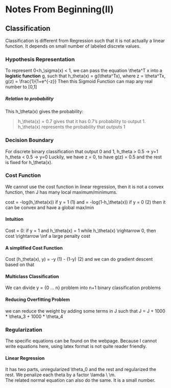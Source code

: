# Notes From Beginning(II)

## Classification 
Classification is different from Regression such that it is not actually a linear function. It depends on small number of labeled discrete values. 

### Hypothesis Representation
To represent 0<h_\sigma(x) < 1, we can pass the equation \theta^T x into a **logistic function** g, such that h_theta(x) = g(\theta^Tx), where z = \theta^Tx, g(z) = \frac{1}{1+e^{-z}}
Then this Sigmoid Function can map any real number to [0,1]

##### Relation to probability
This h_\theta(x) gives the probability:
>h_\theta(x) = 0.7 gives that it has 0.7’s probability to output 1. 
h_\theta(x) represents the probability that outputs 1
### Decision Boundary
For discrete binary classification that output 0 and 1, 
h_theta > 0.5 -> y=1
h_theta < 0.5 -> y=0
Luckily, we have z = 0, to have g(z) = 0.5 and the rest is fixed for h_\theta(x). 

### Cost Function 
We cannot use the cost function in linear regression, 
then it is not a convex function, then J has many local maximum/minimums. 

cost = -log(h_\theta(x)) if y = 1  (1)
and  = -log(1-h_\theta(x)) if y = 0 (2)
then it can be convex and have a global max/min

#### Intuition 
Cost = 0: if y = 1 and h_\theta(x) = 1
while 
h_\theta(x) \rightarrow 0, then cost \rightarrow \inf 
    a large penalty cost

#### A simplified Cost Function 
Cost (h_theta(x), y) = -y (1) - (1-y) (2)
and we can do gradient descent based on that 

#### Multiclass Classification 
We can divide y = {0 ... n} problem into n+1 binary classification problems 

#### Reducing Overfitting Problem 
we can reduce the weight by adding some terms in J such that 
J = J + 1000 * \theta_3 + 1000 * \theta_4

### Regularization 
The specific equations can be found on the webpage. Because I cannot write equations here, using latex format is not quite reader friendly. 

#### Linear Regression 
It has two parts, unregularized \theta_0 and the rest and regularized the rest. We penalize each theta by a factor \lamda \ \m.  
The related normal equation can also do the same. 
It is a small number. 
